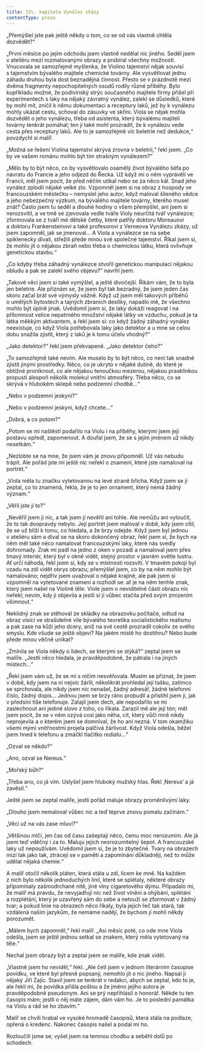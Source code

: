 ```yaml
---
title: 13\. kapitola Vynález zkázy
contentType: prose
---
```


  

„Přemýšlel jste pak ještě někdy o tom, co se od vás vlastně chtěla dozvědět?“

„První měsíce po jejím odchodu jsem vlastně nedělal nic jiného. Seděl jsem v ateliéru mezi rozmalovanými obrazy a probíral všechny možnosti. Vnucovala se samozřejmě myšlenka, že Violino tajemství nějak souvisí s tajemstvím bývalého majitele chemické továrny. Ale vysvětlovat jednu záhadu druhou byla dost beznadějná činnost. Přesto se v prázdnotě mezi dvěma fragmenty nepochopitelných osudů rodily různé příběhy. Bylo kupříkladu možné, že podivínský strýc současného majitele firmy přišel při experimentech s laky na nějaký závratný vynález, zalekl se důsledků, které by mohl mít, zničil k němu dokumentaci a receptury laků, jež by k vynálezu mohly ukázat cestu, schoval do zásuvky ve skříni. Viola se nějak mohla dozvědět o jeho vynálezu, třeba od asistenta, který bývalému majiteli továrny tenkrát pomáhal; ten jí také mohl prozradit, že k vynálezu vede cesta přes receptury laků. Ale to je samozřejmě víc beletrie než dedukce,“ povzdychl si malíř.

„Možná se řešení Violina tajemství skrývá zrovna v beletrii,“ řekl jsem. „Co by ve vašem románu mohlo být tím strašným vynálezem?“

„Mělo by to být něco, co by vysvětlovalo osamělý život bývalého šéfa po návratu do Francie a jeho odjezd do Řecka. Už když mi o něm vyprávěli ve Francii, měl jsem pocit, že před něčím utíkal nebo se za něco kál. Snad jeho vynález zplodil nějaké velké zlo. Vzpomněl jsem si na obraz z hospody ve francouzském městečku – nemyslel jeho autor, když maloval šíleného vědce a jeho nebezpečný výzkum, na bývalého majitele továrny, kterého musel znát? Často jsem tu seděl a dlouhé hodiny o všem přemýšlel, ani jsem si nerozsvítil, a ve tmě se zjevovala vedle tváře Violy neurčitá tvář vynálezce; zformovala se z tváří mé dětské četby, které patřily doktoru Moreauovi a doktoru Frankensteinovi a také profesorovi z Verneova Vynálezu zkázy, už jsem zapomněl, jak se jmenoval… A Viola a vynálezce se na sebe spiklenecky dívali, střežili přede mnou své společné tajemství. Říkal jsem si, že mohlo jít o nějakou zbraň nebo třeba o chemickou látku, která ovlivňuje genetickou stavbu.“

„Co kdyby třeba záhadný vynálezce stvořil genetickou manipulací nějakou obludu a pak se zalekl svého objevu?“ navrhl jsem.

„Takové věci jsem si také vymýšlel, a ještě divočejší. Říkám vám, že to byla jen beletrie. Ale přiznám se, že jsem byl tak bezradný, že jsem jeden čas skoro začal brát své výmysly vážně. Když už jsem měl takových příběhů o umělých bytostech a tajných zbraních desítky, napadlo mě, že všechno mohlo být úplně jinak. Uvědomil jsem si, že laky dokáží reagovat i na přítomnost velice nepatrného množství nějaké látky ve vzduchu, pokud je ta látka měkkým aktivantem, a řekl jsem si: co když žádný záhadný vynález neexistuje, co když Viola potřebovala laky jako detektor a u mne se celou dobu snažila zjistit, který z laků je k tomu účelu vhodný?“

„Jako detektor?“ řekl jsem překvapeně. „Jako detektor čeho?“

„To samozřejmě také nevím. Ale muselo by to být něco, co není tak snadné zjistit jinými prostředky. Něco, co je ukryto v nějaké dutině, do které je obtížné proniknout, co ale nějakou tenoučkou mezerou, nějakou prasklinkou propustí alespoň několik molekul vnitřní atmosféry. Třeba něco, co se skrývá v hlubokém sklepě nebo podzemní chodbě…“

„Nebo v podzemní jeskyni?“

„Nebo v podzemní jeskyni, když chcete…“

„Dobrá, a co potom?“

„Potom se mi naštěstí podařilo na Violu i na příběhy, kterými jsem její postavu opředl, zapomenout. A doufal jsem, že se s jejím jménem už nikdy nesetkám.“

„Nezlobte se na mne, že jsem vám je znovu připomněl. Už vás nebudu trápit. Ale pořád jste mi ještě nic neřekl o znamení, které jste namaloval na portrét.“

„Viola měla tu značku vytetovanou na levé straně břicha. Když jsem se jí zeptal, co to znamená, řekla, že je to jen ornament, který nemá žádný význam.“

„Věřil jste jí to?“

„Nevěřil jsem jí nic, a tak jsem jí nevěřil ani tohle. Ale nemůžu ani vyloučit, že to tak doopravdy nebylo. Její portrét jsem maloval v době, kdy jsem cítil, že se už blíží k tomu, co hledala, a že brzy odejde. Když jsem byl jednou v ateliéru sám a díval se na skoro dokončený obraz, řekl jsem si, že bych na něm měl také něco namalovat francouzskými laky, které nás svedly dohromady. Zrak mi padl na jedno z oken v pozadí a namaloval jsem přes tmavý interiér, který byl v okně vidět, stejný prostor v jasném světle lustru. Ať určí náhoda, řekl jsem si, kdy se v místnosti rozsvítí. V tmavém pokoji byl vzadu na zdi vidět obrys obrazu; přemýšlel jsem, co by na něm mohlo být namalováno; nejdřív jsem uvažoval o nějaké krajině, ale pak jsem si vzpomněl na vytetované znamení a rozhodl se: ať je na něm tenhle znak, který jsem našel na Violině těle. Viole jsem o neviditelné části obrazu nic neřekl; nevím, kdy ji objevila a jestli si jí vůbec stačila před svým zmizením všimnout.“

Neklidný znak se stěhoval ze skládky na obrazovku počítače, odtud na obraz visící ve strašidelné vile bývalého teoretika socialistického realismu a pak zase na kůži jeho dcery, aniž na své cestě prozradil cokoliv ze svého smyslu. Kde všude se ještě objeví? Na jakém místě ho dostihnu? Nebo bude přede mnou věčně unikat?

„Zmínila se Viola někdy o lidech, se kterými se stýká?“ zeptal jsem se malíře. „Jestli něco hledala, je pravděpodobné, že pátrala i na jiných místech…“

„Řekl jsem vám už, že se mi s ničím nesvěřovala. Musím se přiznat, že jsem v době, kdy jsem na ni nejvíc žárlil, několikrát prohledal její tašku, zatímco se sprchovala, ale nikdy jsem nic nenašel, žádný adresář, žádné telefonní číslo, žádný dopis… Jednou jsem se brzy ráno probudil a přistihl jsem ji, jak v předsíni tiše telefonuje. Zatajil jsem dech, ale nepodařilo se mi zaslechnout ani jediné slovo z toho, co říkala. Zarazil mě ale její tón; měl jsem pocit, že se v něm ozývá cosi jako něha, cit, který vůči mně nikdy neprojevila a o kterém jsem se domníval, že ho ani nezná. V tom okamžiku všemi mými vnitřnostmi projela palčivá žárlivost. Když Viola odešla, běžel jsem hned k telefonu a zmáčkl tlačítko _redialu_…“

„Ozval se někdo?“

„Ano, ozval se Nereus.“

„Mořský bůh?“

„Třeba ano, co já vím. Uslyšel jsem hluboký mužský hlas. Řekl ‚Nereus‘ a já zavěsil.“

Ještě jsem se zeptal malíře, jestli pořád maluje obrazy proměnlivými laky.

„Dlouho jsem nemaloval vůbec nic a teď teprve znovu pomalu začínám.“

„Věci už na vás zase mluví?“

„Většinou mlčí, jen čas od času zašeptají něco, čemu moc nerozumím. Ale já jsem teď vděčný i za to. Maluju jejich nesrozumitelný šepot. A francouzské laky už nepoužívám. Uvědomil jsem si, že je to zbytečné. Tvary na obrazech mizí tak jako tak, ztrácejí se v paměti a zapomínání důkladněji, než to může udělat nějaká chemie.“

A malíř otočil několik pláten, která stála u zdi, lícem ke mně. Na každém z nich bylo několik jednoduchých linií, které se splétaly, některé obrazy připomínaly zašmodrchané nitě, jiné vlny cigaretového dýmu. Připadalo mi, že malíř má pravdu, že nevyjadřují nic než život vlnění a ohýbání, splétání a rozplétání, který je uzavřený sám do sebe a netouží se zformovat v žádný tvar; a pokud linie na obrazech něco říkaly, byla jejich řeč tak stará, tak vzdálená našim jazykům, že nemáme naději, že bychom jí mohli někdy porozumět.

„Málem bych zapomněl,“ řekl malíř. „Asi měsíc poté, co ode mne Viola odešla, jsem se ještě jednou setkal se znakem, který měla vytetovaný na těle.“

Nechal jsem obrazy být a zeptal jsem se malíře, kde znak viděl.

„Vlastně jsem ho neviděl,“ řekl. „Ale četl jsem v jednom literárním časopise povídku, ve které byl přesně popsaný, nemohlo jít o nic jiného. Napsal ji nějaký Jiří Zajíc. Stavil jsem se tenkrát v redakci, abych se zeptal, kdo to je, ale řekli mi, že povídka přišla poštou a že jméno jejího autora je pravděpodobně pseudonym. Ani se prý nepřihlásil o honorář. Někde tu ten časopis mám; jestli o něj máte zájem, dám vám ho. Je to poslední památka na Violu a rád se ho zbavím.“

Malíř se chvíli hrabal ve vysoké hromadě časopisů, která stála na podlaze, opřená o kredenc. Nakonec časopis našel a podal mi ho.

Rozloučili jsme se; vyšel jsem na temnou chodbu a seběhl dolů po schodech.
